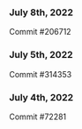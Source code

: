 ### July 8th, 2022

Commit #206712

### July 5th, 2022

Commit #314353


### July 4th, 2022

Commit #72281
